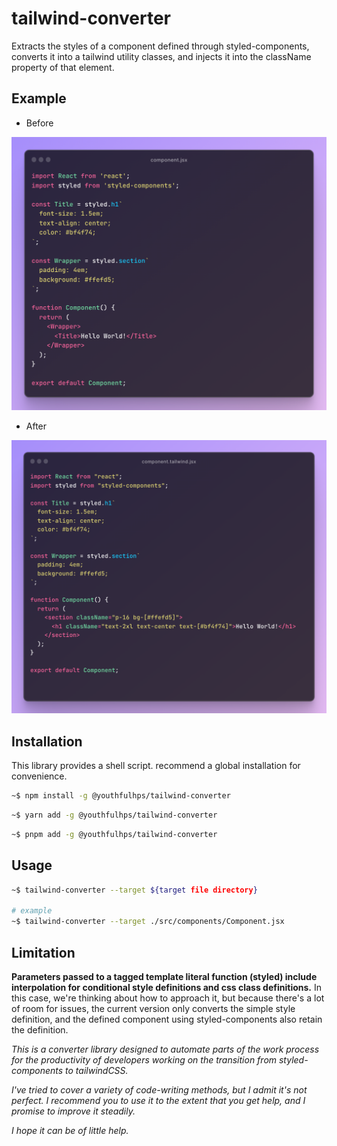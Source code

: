 # tailwind-converter

Extracts the styles of a component defined through styled-components, 
converts it into a tailwind utility classes, and injects it into the 
className property of that element.

## Example

- Before

![before](./images/before.png)

- After

![after](./images/after.png)

## Installation

This library provides a shell script. recommend a global installation for convenience.

```sh
~$ npm install -g @youthfulhps/tailwind-converter
```
```sh
~$ yarn add -g @youthfulhps/tailwind-converter
```
```sh
~$ pnpm add -g @youthfulhps/tailwind-converter
```

## Usage

```sh
~$ tailwind-converter --target ${target file directory}

# example
~$ tailwind-converter --target ./src/components/Component.jsx
```

## Limitation

**Parameters passed to a tagged template literal function (styled) include 
interpolation for conditional style definitions and css class definitions.**
In this case, we're thinking about how to approach it, but because there's a 
lot of room for issues, the current version only converts the simple style definition, 
and the defined component using styled-components also retain the definition.

_This is a converter library designed to automate parts of the work
process for the productivity of developers working on the transition
from styled-components to tailwindCSS._

_I've tried to cover a variety of code-writing methods, but I admit
it's not perfect. I recommend you to use it to the extent that you get help,
and I promise to improve it steadily._

_I hope it can be of little help._










